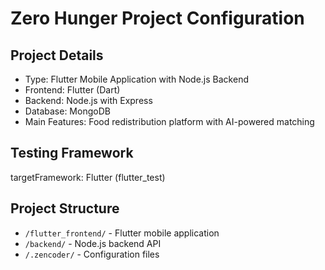 # Zero Hunger Project Configuration

## Project Details

- Type: Flutter Mobile Application with Node.js Backend
- Frontend: Flutter (Dart)
- Backend: Node.js with Express
- Database: MongoDB
- Main Features: Food redistribution platform with AI-powered matching

## Testing Framework

targetFramework: Flutter (flutter_test)

## Project Structure

- `/flutter_frontend/` - Flutter mobile application
- `/backend/` - Node.js backend API
- `/.zencoder/` - Configuration files
